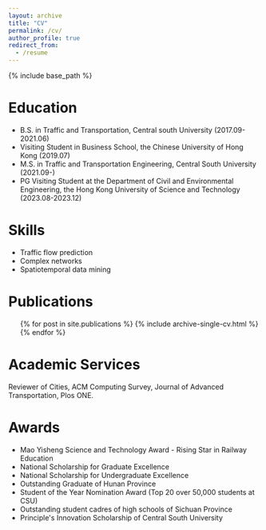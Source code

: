 ```yaml
---
layout: archive
title: "CV"
permalink: /cv/
author_profile: true
redirect_from:
  - /resume
---
```

{% include base_path %}

Education
=========

* B.S. in Traffic and Transportation, Central south University (2017.09-2021.06)
* Visiting Student in Business School, the Chinese University of Hong Kong (2019.07)
* M.S. in Traffic and Transportation Engineering, Central South University (2021.09-)
* PG Visiting Student at the Department of Civil and Environmental Engineering, the Hong Kong University of Science and Technology (2023.08-2023.12)

Skills
======

* Traffic flow prediction
* Complex networks
* Spatiotemporal data mining

Publications
============

<ul>{% for post in site.publications %}
    {% include archive-single-cv.html %}
  {% endfor %}</ul>

Academic Services
=================

Reviewer of Cities, ACM Computing Survey, Journal of Advanced Transportation, Plos ONE.

# Awards

- Mao Yisheng Science and Technology Award - Rising Star in Railway Education
- National Scholarship for Graduate Excellence
- National Scholarship for Undergraduate Excellence
- Outstanding Graduate of Hunan Province
- Student of the Year Nomination Award (Top 20 over 50,000 students at CSU)
- Outstanding student cadres of high schools of Sichuan Province
- Principle's Innovation Scholarship of Central South University
